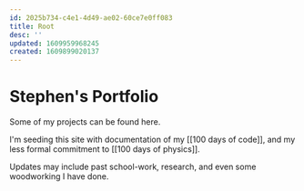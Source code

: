 ```yaml
---
id: 2025b734-c4e1-4d49-ae02-60ce7e0ff083
title: Root
desc: ''
updated: 1609959968245
created: 1609899020137
---
```


# Stephen's Portfolio

Some of my projects can be found here. 

I'm seeding this site with documentation of my [[100 days of code]], and my less formal commitment to [[100 days of physics]].

Updates may include past school-work, research, and even some woodworking I have done.